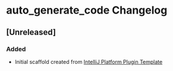 <!-- Keep a Changelog guide -> https://keepachangelog.com -->

# auto_generate_code Changelog

## [Unreleased]
### Added
- Initial scaffold created from [IntelliJ Platform Plugin Template](https://github.com/JetBrains/intellij-platform-plugin-template)
